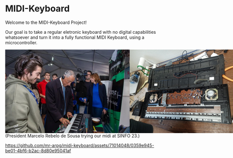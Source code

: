 # MIDI-Keyboard
Welcome to the MIDI-Keyboard Project!

Our goal is to take a regular eletronic keyboard with no digital capabilities whatsoever and turn it into a fully functional MIDI Keyboard, using a microcontroller. 

<!-- <img src="./midi.png" alt="Image" width="300px" /> -->

<div style="display: flex;">
    <img src="midi.png" alt="Image 1" width="400" />
    <img src="og.png" alt="Image 2" width="360" />
</div>
(President Marcelo Rebelo de Sousa trying our midi at SINFO 23.)



https://github.com/mr-arpg/midi-keyboard/assets/71014048/0359e945-be01-4bf6-b2ac-8d80e95041af



